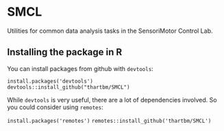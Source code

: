 # SMCL
Utilities for common data analysis tasks in the SensoriMotor Control Lab.

## Installing the package in R

You can install packages from github with `devtools`: 

```
install.packages('devtools')
devtools::install_github("thartbm/SMCL")
```

While `devtools` is very useful, there are a lot of dependencies involved. So you could consider using `remotes`:

`install.packages('remotes')`
`remotes::install_github('thartbm/SMCL')`

